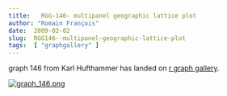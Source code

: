 ```yaml
---
title:   RGG-146- multipanel geographic lattice plot
author: "Romain François"
date:  2009-02-02
slug:  RGG146--multipanel-geographic-lattice-plot
tags:  [ "graphgallery" ]
---
```

<div class="post-content">graph 146 from Karl Hufthammer has landed on <a href="http://addictedtor.free.fr/graphiques">r graph gallery</a>.

<a href="http://addictedtor.free.fr/graphiques/graphcode.php?graph=146"><img src="/public/posts/graphgallery/graph_146_m.jpg" alt="graph_146.png" style="margin: 0 auto; display: block;" title="graph_146.png, fév. 2009"></a>
</div>
